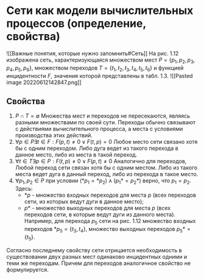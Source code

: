 # Сети как модели вычислительных процессов (определение, свойства)

![[Важные понятия, которые нужно запомнить#Сеть]]
На рис. 1.12 изображена сеть, характеризующаяся множеством мест $P=\left\{ p_{1},p_{2},p_{3},p_{4},p_{5},p_{6} \right\}$, множеством переходов $T=\left\{ t_{1},t_{2},t_{3},t_{4},t_{5},t_{6} \right\}$ и функцией инцидентности $F$, значения которой представлены в табл. 1.3.
![[Pasted image 20220612142847.png]]

## Свойства
1. $P\cap T= \emptyset$
   Множества мест и переходов не пересекаются, являясь разными множествами по своей сути. Переходы обычно связывают с действиями вычислительного процесса, а места с условиями производства этих действий.
2. $\forall p \in P  \exists t \in F : F(p,t) \neq 0 \lor F(t,p)=0$
   Любое место сети связано хотя бы с одним переходом. Либо дуга ведет из такого перехода в данное место, либо из места в такой переход.
3. $\forall t \in T \exists p \in P : F(t,p)\neq 0 \lor F(p, t)\neq 0$
   Аналогично для переходов, Любой переход сети связан хотя бы с одним местом. Либо из такого места ведет дуга в данный переход, либо из перехода в такое место.
4. $\forall p_{1}, p_{2} \in P$ при условии $(*p_{1}=*p_{2}) \land (p_{1}*=p_{2}*)$ верно, что $p_{1}=p_{2}$.
   Здесь:
   - $*p$ - множество входных переходов для места $p$ (всех переходов сети, из которых ведут дуги в данное место);
   - $p*$ - множество выходных переходов для места $p$ (всех переходов сети, в которые ведут дуги из данного места).
Например, для перехода $p_{5}$ сети на рис. 1.12 множество входных переходов $*p_{5}=\{ t_{3}, t_{4} \}$, множество выходных переходов $p_{5}*=\{ t_{5} \}$.

Согласно последнему свойству сети отрицается необходимость в существовании двух разных мест одинаково инцидентных одними и теми же переходам. Причем для переходов аналогичное свойство не формулируется.